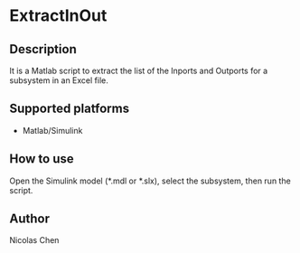 # ExtractInOut

## Description
It is a Matlab script to extract the list of the Inports and Outports for a subsystem in an Excel file.

## Supported platforms
- Matlab/Simulink

## How to use
Open the Simulink model (*.mdl or *.slx), select the subsystem, then run the script.

## Author
Nicolas Chen


